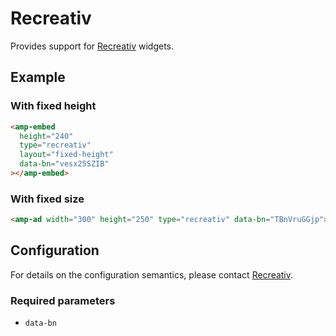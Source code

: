 # Recreativ

Provides support for [Recreativ](https://recreativ.com/) widgets.

## Example

### With fixed height

```html
<amp-embed
  height="240"
  type="recreativ"
  layout="fixed-height"
  data-bn="vesx25SZIB"
></amp-embed>
```

### With fixed size

```html
<amp-ad width="300" height="250" type="recreativ" data-bn="TBnVruGGjp"></amp-ad>
```

## Configuration

For details on the configuration semantics, please contact [Recreativ](https://recreativ.com/help#contacts).

### Required parameters

-   `data-bn`
